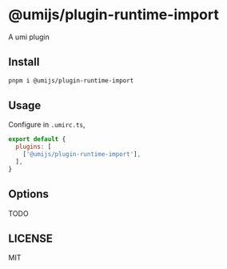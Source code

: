 # @umijs/plugin-runtime-import

A umi plugin

## Install

```bash
pnpm i @umijs/plugin-runtime-import
```

## Usage

Configure in `.umirc.ts`,

```js
export default {
  plugins: [
    ['@umijs/plugin-runtime-import'],
  ],
}
```

## Options

TODO

## LICENSE

MIT
